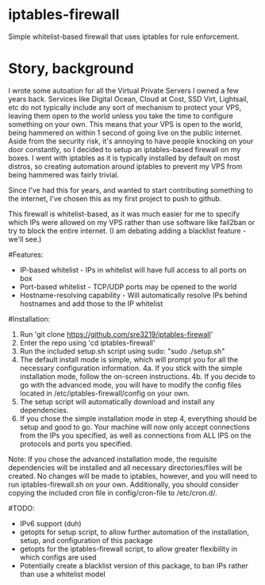# iptables-firewall
Simple whitelist-based firewall that uses iptables for rule enforcement.

# Story, background
I wrote some autoation for all the Virtual Private Servers I owned a few years back. Services like Digital Ocean, Cloud at Cost, SSD Virt, Lightsail, etc do not typically include any sort of mechanism to protect your VPS, leaving them open to the world unless you take the time to configure something on your own. This means that your VPS is open to the world, being hammered on within 1 second of going live on the public internet. Aside from the security risk, it's annoying to have people knocking on your door constantly, so I decided to setup an iptables-based firewall on my boxes. I went with iptables as it is typically installed by default on most distros, so creating automation around iptables to prevent my VPS from being hammered was fairly trivial.

Since I've had this for years, and wanted to start contributing something to the internet, I've chosen this as my first project to push to github.

This firewall is whitelist-based, as it was much easier for me to specify which IPs were allowed on my VPS rather than use software like fail2ban or try to block the entire internet. (I am debating adding a blacklist feature - we'll see.)


#Features:
- IP-based whitelist - IPs in whitelist will have full access to all ports on box
- Port-based whitelist - TCP/UDP ports may be opened to the world
- Hostname-resolving capability - Will automatically resolve IPs behind hostnames and add those to the IP whitelist


#Installation:
1. Run 'git clone https://github.com/sre3219/iptables-firewall'
2. Enter the repo using 'cd iptables-firewall'
3. Run the included setup.sh script using sudo: "sudo ./setup.sh"
4. The default install mode is simple, which will prompt you for all the necessary configuration information.
  4a. If you stick with the simple installation mode, follow the on-screen instructions.
  4b. If you decide to go with the advanced mode, you will have to modify the config files located in /etc/iptables-firewall/config on your own.
5. The setup script will automatically download and install any dependencies.
6. If you chose the simple installation mode in step 4, everything should be setup and good to go. Your machine will now only accept connections from the IPs you specified, as well as connections from ALL IPS on the protocols and ports you specified.

Note: If you chose the advanced installation mode, the requisite dependencies will be installed and all necessary directories/files will be created. No changes will be made to iptables, however, and you will need to run iptables-firewall.sh on your own. Additionally, you should consider copying the included cron file in config/cron-file to /etc/cron.d/.


#TODO:
- IPv6 support (duh)
- getopts for setup script, to allow further automation of the installation, setup, and configuration of this package
- getopts for the iptables-firewall script, to allow greater flexibility in which configs are used
- Potentially create a blacklist version of this package, to ban IPs rather than use a whitelist model
